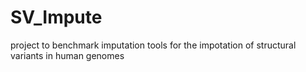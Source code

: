 # SV_Impute
project to benchmark imputation tools for the impotation of structural variants in human genomes

